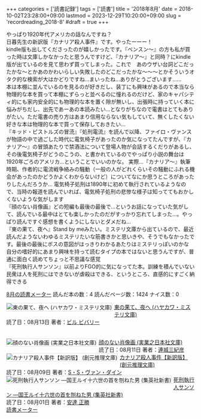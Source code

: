 +++
categories = ['読書記録']
tags = ['読書']
title = '2018年8月'
date = 2018-10-02T23:28:00+09:00
lastmod = 2023-12-29T10:20:00+09:00
slug = 'recordreading_2018-8'
#draft = true
+++

やっぱり1920年代アメリカの話なんですね？
<br>
日暮先生の新訳版『カナリア殺人事件』です。やったーーー！
<br>
kindle版も出してくださったのが嬉しかったです。『ベンスン～』の方も私が買った時は文庫しかなかったと思うんですけど、『カナリア～』と同時？にkindle版が出ているのを見て思わず買ってしまった。これで　あのウザい台詞どこだったかな～とかあのかわいらしい失敗したのどこだったかな～～～とかそういうオタク的な検索が大はかどりですね…まいったね…ありがとうございます……
<br>
本は本棚に並んでいるのを見るのが好きだし、装丁にも興味があるので本当なら物理的な本を買って本棚にずらっと並べるのに憧れるのだけど、家のキャパシティ的にも家内安全的にも物理的な本を置く隙が無いし、出張時に持っていく本に悩みがちだし、出先であーあの本読みたい…となりがちなので電書はとてもありがたい。ただ電書の売り方はあまり信用ならない気もしていて、無くしたくない好きな本は物理的な本で買って保存しておきたい…
<br>
『キッド・ピストルズの冒涜』『処刑電流』を読んで以降、ファイロ・ヴァンスが物語の中で過ごした時代に電気椅子があったのか気になってたんですが、『カナリア～』の冒頭あたりで禁酒法について登場人物が会話するくだりがあるし、その後電気椅子がどうのこうの、と書かれているのでやっぱり小説の舞台は1920年ごろのアメリカ…ということでいいのかな。
実際…『カナリア～』執筆時期、作者的に電流戦争絡みの騒動（一般の人がどれくらいその騒動にふれる機会があったのかどうかよくわからないけど）についてなにか思うところがあったりしたんだろうか…
電気椅子処刑は1890年に初めて執行されているようなので、当時の報道を読んでいれば、電気椅子処刑の悲惨な様子は知っててもおかしくないような気がします
<br>
『顔のない肖像画』どの短編も最後の最後で…というお話になっていた気がして、読んでいる最中はとても楽しかったのだがすっかり忘れてしまった…。やっぱり読んですぐ感想を書くようにしないとダメだね…
<br>
『東の果て、夜へ』Stand by meみたい。ミステリ文庫から出ているので、最近読んだようないわゆるミステリたいな筋書きかと思いきや、そうでもなかったです。最後の最後にボスの意図がはっきりわかるあたりはミステリっぽいのかな
自分の嗜好的にあまり興味を持って読むタイプの本ではないと思うんですが、普通に面白く読めてちょっと不思議な感覚
<br>
『死刑執行人サンソン』以前よりFGO的に気になってた本。訓練を積んでいない民衆は人を死刑にはできないが虐殺はできる、というところ、直感的にすごく納得できる
<br>

<a href="https://bookmeter.com/users/365033/summary/monthly">8月の読書メーター</a>
読んだ本の数：4
読んだページ数：1424
ナイス数：0

<a href="https://bookmeter.com/books/12269449"><img style="margin: 0 5px 5px 0; border: 1px solid #dcdcdc;" src="https://images-na.ssl-images-amazon.com/images/I/51B3dQfSZGL._SL75_.jpg" alt="東の果て、夜へ (ハヤカワ・ミステリ文庫)" align="left" /></a><a href="https://bookmeter.com/books/12269449?title=%E6%9D%B1%E3%81%AE%E6%9E%9C%E3%81%A6%E3%80%81%E5%A4%9C%E3%81%B8+%28%E3%83%8F%E3%83%A4%E3%82%AB%E3%83%AF%E3%83%BB%E3%83%9F%E3%82%B9%E3%83%86%E3%83%AA%E6%96%87%E5%BA%AB%29">東の果て、夜へ (ハヤカワ・ミステリ文庫)</a><br />読了日：08月13日 著者：<a href="https://bookmeter.com/search?keyword=%E3%83%93%E3%83%AB+%E3%83%93%E3%83%90%E3%83%AA%E3%83%BC">ビル ビバリー</a><br clear="left" /><a href="https://bookmeter.com/books/11109991?title=%E9%A1%94%E3%81%AE%E3%81%AA%E3%81%84%E8%82%96%E5%83%8F%E7%94%BB+%28%E5%AE%9F%E6%A5%AD%E4%B9%8B%E6%97%A5%E6%9C%AC%E7%A4%BE%E6%96%87%E5%BA%AB%29"><br /><br /></a><a href="https://bookmeter.com/books/11109991"><img style="margin: 0 5px 5px 0; border: 1px solid #dcdcdc;" src="https://images-na.ssl-images-amazon.com/images/I/61zc3yAvyjL._SL75_.jpg" alt="顔のない肖像画 (実業之日本社文庫)" align="left" />顔のない肖像画 (実業之日本社文庫)</a> <br />読了日：08月11日 著者：<a href="https://bookmeter.com/search?keyword=%E9%80%A3%E5%9F%8E%E4%B8%89%E7%B4%80%E5%BD%A6">連城三紀彦</a><br clear="left" /><img style="margin: 0 5px 5px 0; border: 1px solid #dcdcdc;" src="https://images-na.ssl-images-amazon.com/images/I/51vosj4fqEL._SL75_.jpg" alt="カナリア殺人事件【新訳版】 (創元推理文庫)" align="left" /><a href="https://bookmeter.com/books/12736893?title=%E3%82%AB%E3%83%8A%E3%83%AA%E3%82%A2%E6%AE%BA%E4%BA%BA%E4%BA%8B%E4%BB%B6%E3%80%90%E6%96%B0%E8%A8%B3%E7%89%88%E3%80%91+%28%E5%89%B5%E5%85%83%E6%8E%A8%E7%90%86%E6%96%87%E5%BA%AB%29">カナリア殺人事件【新訳版】 (創元推理文庫)</a> <br />読了日：08月09日 著者：<a href="https://bookmeter.com/search?keyword=S%E3%83%BBS%E3%83%BB%E3%83%B4%E3%82%A1%E3%83%B3%E3%83%BB%E3%83%80%E3%82%A4%E3%83%B3">S・S・</a><a href="https://bookmeter.com/search?keyword=S%E3%83%BBS%E3%83%BB%E3%83%B4%E3%82%A1%E3%83%B3%E3%83%BB%E3%83%80%E3%82%A4%E3%83%B3">ヴァン・ダイン</a><br clear="left" /><a href="https://bookmeter.com/books/524776"><img style="margin: 0 5px 5px 0; border: 1px solid #dcdcdc;" src="https://images-na.ssl-images-amazon.com/images/I/31J9%2BWoBY4L._SL75_.jpg" alt="死刑執行人サンソン ―国王ルイ十六世の首を刎ねた男 (集英社新書)" align="left" /></a><a href="https://bookmeter.com/books/524776?title=%E6%AD%BB%E5%88%91%E5%9F%B7%E8%A1%8C%E4%BA%BA%E3%82%B5%E3%83%B3%E3%82%BD%E3%83%B3+%E2%80%95%E5%9B%BD%E7%8E%8B%E3%83%AB%E3%82%A4%E5%8D%81%E5%85%AD%E4%B8%96%E3%81%AE%E9%A6%96%E3%82%92%E5%88%8E%E3%81%AD%E3%81%9F%E7%94%B7+%28%E9%9B%86%E8%8B%B1%E7%A4%BE%E6%96%B0%E6%9B%B8%29">死刑執行人サンソン ―国王ルイ十六世の首を刎ねた男 (集英社新書)</a><br />読了日：08月01日 著者：<a href="https://bookmeter.com/search?keyword=%E5%AE%89%E9%81%94+%E6%AD%A3%E5%8B%9D">安達 正勝</a><br clear="left" /><a href="https://bookmeter.com/">読書メーター</a>
